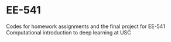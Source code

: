 # EE-541

Codes for homework assignments and the final project for EE-541 Computational introduction to deep learning at USC
